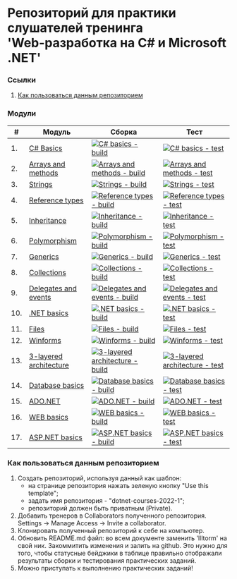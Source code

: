# Репозиторий для практики слушателей тренинга<br/>'Web-разработка на C# и Microsoft .NET'

### Ссылки
1. [Как пользоваться данным репозиторием](#howtouse)

### Модули
|#|Модуль | Сборка | Тест|
---|---|---|---
|1.|[C# Basics][task01]|[![C# basics - build](https://github.com/llltorm/dotnet-courses-2022-1/workflows/C%23%20basics%20-%20build/badge.svg)][c-sharp-basics-build] | [![C# basics - test](https://github.com/llltorm/dotnet-courses-2022-1/workflows/C%23%20basics%20-%20test/badge.svg)][c-sharp-basics-test]|
|2.|[Arrays and methods][task02]|[![Arrays and methods - build](https://github.com/llltorm/dotnet-courses-2022-1/workflows/Arrays%20and%20methods%20-%20build/badge.svg)][arrays-and-methods-build]|[![Arrays and methods - test](https://github.com/llltorm/dotnet-courses-2022-1/workflows/Arrays%20and%20methods%20-%20test/badge.svg)][arrays-and-methods-test]|
|3.|[Strings][task03]|[![Strings - build](https://github.com/llltorm/dotnet-courses-2022-1/workflows/Strings%20-%20build/badge.svg)][strings-build]|[![Strings - test](https://github.com/llltorm/dotnet-courses-2022-1/workflows/Strings%20-%20test/badge.svg)][strings-test]|
|4.|[Reference types][task04]|[![Reference types - build](https://github.com/llltorm/dotnet-courses-2022-1/workflows/Reference%20types%20-%20build/badge.svg)][reference-types-build]|[![Reference types - test](https://github.com/llltorm/dotnet-courses-2022-1/workflows/Reference%20types%20-%20test/badge.svg)][reference-types-test]|
|5.|[Inheritance][task05]|[![Inheritance - build](https://github.com/llltorm/dotnet-courses-2022-1/workflows/Inheritance%20-%20build/badge.svg)][inheritance-build]|[![Inheritance - test](https://github.com/llltorm/dotnet-courses-2022-1/workflows/Inheritance%20-%20test/badge.svg)][inheritance-test]|
|6.|[Polymorphism][task06]|[![Polymorphism - build](https://github.com/llltorm/dotnet-courses-2022-1/workflows/Polymorphism%20-%20build/badge.svg)][polymorphism-build]|[![Polymorphism - test](https://github.com/llltorm/dotnet-courses-2022-1/workflows/Polymorphism%20-%20test/badge.svg)][polymorphism-test]|
|7.|[Generics][task07]|[![Generics - build](https://github.com/llltorm/dotnet-courses-2022-1/workflows/Generics%20-%20build/badge.svg)][generics-build]|[![Generics - test](https://github.com/llltorm/dotnet-courses-2022-1/workflows/Generics%20-%20test/badge.svg)][generics-test]|
|8.|[Collections][task08]|[![Collections - build](https://github.com/llltorm/dotnet-courses-2022-1/workflows/Collections%20-%20build/badge.svg)][collections-build]|[![Collections - test](https://github.com/llltorm/dotnet-courses-2022-1/workflows/Collections%20-%20test/badge.svg)][collections-test]|
|9.|[Delegates and events][task09]|[![Delegates and events - build](https://github.com/llltorm/dotnet-courses-2022-1/workflows/Delegates%20and%20events%20-%20build/badge.svg)][delegates-and-events-build]|[![Delegates and events - test](https://github.com/llltorm/dotnet-courses-2022-1/workflows/Delegates%20and%20events%20-%20test/badge.svg)][delegates-and-events-test]|
|10.|[.NET basics][task10]|[![.NET basics - build](https://github.com/llltorm/dotnet-courses-2022-1/workflows/.NET%20basics%20-%20build/badge.svg)][dotnet-basics-build]|[![.NET basics - test](https://github.com/llltorm/dotnet-courses-2022-1/workflows/.NET%20basics%20-%20test/badge.svg)][dotnet-basics-test]|
|11.|[Files][task11]|[![Files - build](https://github.com/llltorm/dotnet-courses-2022-1/workflows/Files%20-%20build/badge.svg)][files-build]|[![Files - test](https://github.com/llltorm/dotnet-courses-2022-1/workflows/Files%20-%20test/badge.svg)][files-test]|
|12.|[Winforms][task12]|[![Winforms - build](https://github.com/llltorm/dotnet-courses-2022-1/workflows/Winforms%20-%20build/badge.svg)][winforms-build]|[![Winforms - test](https://github.com/llltorm/dotnet-courses-2022-1/workflows/Winforms%20-%20test/badge.svg)][winforms-test]|
|13.|[3-layered architecture][task13]|[![3-layered architecture - build](https://github.com/llltorm/dotnet-courses-2022-1/workflows/3-layered%20architecture%20-%20build/badge.svg)][3-layered-architecture-build]|[![3-layered architecture - test](https://github.com/llltorm/dotnet-courses-2022-1/workflows/3-layered%20architecture%20-%20test/badge.svg)][3-layered-architecture-test]|
|14.|[Database basics][task14]|[![Database basics - build](https://github.com/llltorm/dotnet-courses-2022-1/workflows/Database%20basics%20-%20build/badge.svg)][database-basics-build]|[![Database basics - test](https://github.com/llltorm/dotnet-courses-2022-1/workflows/Database%20basics%20-%20test/badge.svg)][database-basics-test]|
|15.|[ADO.NET][task15]|[![ADO.NET - build](https://github.com/llltorm/dotnet-courses-2022-1/workflows/ADO.NET%20-%20build/badge.svg)][ado-net-build]|[![ADO.NET - test](https://github.com/llltorm/dotnet-courses-2022-1/workflows/ADO.NET%20-%20test/badge.svg)][ado-net-test]|
|16.|[WEB basics][task16]|[![WEB basics - build](https://github.com/llltorm/dotnet-courses-2022-1/workflows/WEB%20basics%20-%20build/badge.svg)][web-basics-build]|[![WEB basics - test](https://github.com/llltorm/dotnet-courses-2022-1/workflows/WEB%20basics%20-%20test/badge.svg)][web-basics-test]|
|17.|[ASP.NET basics][task17]|[![ASP.NET basics - build](https://github.com/llltorm/dotnet-courses-2022-1/workflows/ASP.NET%20basics%20-%20build/badge.svg)][asp-net-basics-build]|[![ASP.NET basics - test](https://github.com/llltorm/dotnet-courses-2022-1/workflows/ASP.NET%20basics%20-%20test/badge.svg)][asp-net-basics-test]|

### <a name="howtouse"></a>Как пользоваться данным репозиторием
1. Создать репозиторий, используя данный как шаблон:
    - на странице репозитория нажать зеленую кнопку "Use this template";
    - задать имя репозитория - "dotnet-courses-2022-1";
    - репозиторий должен быть приватным (Private).
2. Добавить тренеров в Collaborators полученного репозитория.
Settings -> Manage Access -> Invite a collaborator.
3. Клонировать полученный репозиторий к себе на компьютер.
4. Обновить README.md файл: во всем документе заменить 'llltorm' на свой ник. Закоммитить изменения и залить на github. Это нужно для того, чтобы статусные бейджики в таблице правильно отображали результаты сборки и тестирования практических заданий.
5. Можно приступать к выполнению практических заданий!

[c-sharp-basics-build]: https://github.com/llltorm/dotnet-courses-2022-1/actions?query=workflow%3A%22C%23+Basics+-+build%22
[c-sharp-basics-test]: https://github.com/llltorm/dotnet-courses-2022-1/actions?query=workflow%3A%22C%23+Basics+-+test%22

[arrays-and-methods-build]: https://github.com/llltorm/dotnet-courses-2022-1/actions?query=workflow%3A%22Arrays+and+methods+-+build%22
[arrays-and-methods-test]: https://github.com/llltorm/dotnet-courses-2022-1/actions?query=workflow%3A%22Arrays+and+methods+-+test%22

[strings-build]: https://github.com/llltorm/dotnet-courses-2022-1/actions?query=workflow%3A%22Strings+-+build%22
[strings-test]: https://github.com/llltorm/dotnet-courses-2022-1/actions?query=workflow%3A%22Strings+-+test%22

[reference-types-build]: https://github.com/llltorm/dotnet-courses-2022-1/actions?query=workflow%3A%22Reference+types+-+build%22
[reference-types-test]: https://github.com/llltorm/dotnet-courses-2022-1/actions?query=workflow%3A%22Reference+types+-+test%22

[inheritance-build]: https://github.com/llltorm/dotnet-courses-2022-1/actions?query=workflow%3A%22Inheritance+-+build%22
[inheritance-test]: https://github.com/llltorm/dotnet-courses-2022-1/actions?query=workflow%3A%22Inheritance+-+test%22

[polymorphism-build]: https://github.com/llltorm/dotnet-courses-2022-1/actions?query=workflow%3A%22Polymorphism+-+build%22
[polymorphism-test]: https://github.com/llltorm/dotnet-courses-2022-1/actions?query=workflow%3A%22Polymorphism+-+test%22

[generics-build]: https://github.com/llltorm/dotnet-courses-2022-1/actions?query=workflow%3A%22Generics+-+build%22
[generics-test]: https://github.com/llltorm/dotnet-courses-2022-1/actions?query=workflow%3A%22Generics+-+test%22

[collections-build]: https://github.com/llltorm/dotnet-courses-2022-1/actions?query=workflow%3A%22Collections+-+build%22
[collections-test]: https://github.com/llltorm/dotnet-courses-2022-1/actions?query=workflow%3A%22Collections+-+test%22

[delegates-and-events-build]: https://github.com/llltorm/dotnet-courses-2022-1/actions?query=workflow%3A%22Delegates+and+events+-+build%22
[delegates-and-events-test]: https://github.com/llltorm/dotnet-courses-2022-1/actions?query=workflow%3A%22Delegates+and+events+-+test%22

[dotnet-basics-build]: https://github.com/llltorm/dotnet-courses-2022-1/actions?query=workflow%3A%22.NET+basics+-+build%22
[dotnet-basics-test]: https://github.com/llltorm/dotnet-courses-2022-1/actions?query=workflow%3A%22.NET+basics+-+test%22

[files-build]: https://github.com/llltorm/dotnet-courses-2022-1/actions?query=workflow%3A%22Files+-+build%22
[files-test]: https://github.com/llltorm/dotnet-courses-2022-1/actions?query=workflow%3A%22Files+-+test%22

[winforms-build]: https://github.com/llltorm/dotnet-courses-2022-1/actions?query=workflow%3A%22Winforms+-+build%22
[winforms-test]: https://github.com/llltorm/dotnet-courses-2022-1/actions?query=workflow%3A%22Winforms+-+test%22

[3-layered-architecture-build]: https://github.com/llltorm/dotnet-courses-2022-1/actions?query=workflow%3A%223-layered+architecture+-+build%22
[3-layered-architecture-test]: https://github.com/llltorm/dotnet-courses-2022-1/actions?query=workflow%3A%223-layered+architecture+-+test%22

[database-basics-build]: https://github.com/llltorm/dotnet-courses-2022-1/actions?query=workflow%3A%22Database+basics+-+build%22
[database-basics-test]: https://github.com/llltorm/dotnet-courses-2022-1/actions?query=workflow%3A%22Database+basics+-+test%22

[ado-net-build]: https://github.com/llltorm/dotnet-courses-2022-1/actions?query=workflow%3A%22ADO.NET+-+build%22
[ado-net-test]: https://github.com/llltorm/dotnet-courses-2022-1/actions?query=workflow%3A%22ADO.NET+-+test%22

[web-basics-build]: https://github.com/llltorm/dotnet-courses-2022-1/actions?query=workflow%3A%22WEB+basics+-+build%22
[web-basics-test]: https://github.com/llltorm/dotnet-courses-2022-1/actions?query=workflow%3A%22WEB+basics+-+test%22

[asp-net-basics-build]: https://github.com/llltorm/dotnet-courses-2022-1/actions?query=workflow%3A%22ASP.NET+basics+-+build%22
[asp-net-basics-test]: https://github.com/llltorm/dotnet-courses-2022-1/actions?query=workflow%3A%22ASP.NET+basics+-+test%22



[task01]: https://github.com/zhervit/net-courses-external/blob/master/HomeWork/task-01.md
[task02]: https://github.com/zhervit/net-courses-external/blob/master/HomeWork/task-02.md
[task03]: https://github.com/zhervit/net-courses-external/blob/master/HomeWork/task-03.md
[task04]: https://github.com/zhervit/net-courses-external/blob/master/HomeWork/task-04.md
[task05]: https://github.com/zhervit/net-courses-external/blob/master/HomeWork/task-05.md
[task06]: https://github.com/zhervit/net-courses-external/blob/master/HomeWork/task-06.md
[task07]: https://github.com/zhervit/net-courses-external/blob/master/HomeWork/task-07.md
[task08]: https://github.com/zhervit/net-courses-external/blob/master/HomeWork/task-08.md
[task09]: https://github.com/zhervit/net-courses-external/blob/master/HomeWork/task-09.md
[task10]: https://github.com/zhervit/net-courses-external/blob/master/HomeWork/task-10.md
[task11]: https://github.com/zhervit/net-courses-external/blob/master/HomeWork/task-11.md
[task12]: https://github.com/zhervit/net-courses-external/blob/master/HomeWork/task-12.md
[task13]: https://github.com/zhervit/net-courses-external/blob/master/HomeWork/task-13.md
[task14]: https://github.com/zhervit/net-courses-external/blob/master/HomeWork/task-14.md
[task15]: https://github.com/zhervit/net-courses-external/blob/master/HomeWork/task-15.md
[task16]: https://github.com/zhervit/net-courses-external/blob/master/HomeWork/task-16.md
[task17]: https://github.com/zhervit/net-courses-external/blob/master/HomeWork/task-17.md
